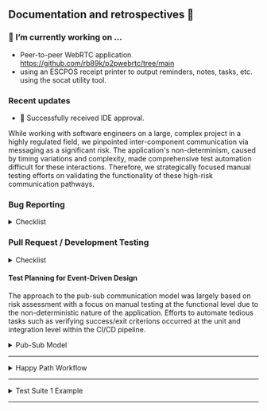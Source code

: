 ## Documentation and retrospectives 👋

<!-- TO-DO 
- Upload webrtc directory and test cases.
-->

### 🔭 I’m currently working on ...  

- Peer-to-peer WebRTC application https://github.com/rb89k/p2pwebrtc/tree/main  
- using an ESCPOS receipt printer to output reminders, notes, tasks, etc. using the socat utility tool.

### Recent updates

- 🎉 Successfully received IDE approval.

While working with software engineers on a large, complex project in a highly regulated field, we pinpointed inter-component communication via messaging as a significant risk. The application's non-determinism, caused by timing variations and complexity, made comprehensive test automation difficult for these interactions. Therefore, we strategically focused manual testing efforts on validating the functionality of these high-risk communication pathways.

### Bug Reporting

<details>
  <summary>Checklist</summary>
  
  - [ ] Provide a description of issue or defect observed.
  - [ ] State the expected behavior.
  - [ ] State the actual behavior.
  - [ ] List the reporter (i.e. person who observed the issue).
  - [ ] State the test environment.
    - [ ] List the software version.
    - [ ]  Include configuration settings (e.g. workstation, virtual machine, operating system)
    - [ ]  Include the log/data path location (e.g. cloud storage/file directory).
    - [ ]  Provide supporting evidence indicated the stated behavior (screenshots, timestaps, logs).
  - [ ]  List detailed steps to reproduce the issue.  

![defect-report-flowchart](https://github.com/user-attachments/assets/e9348473-498b-431e-a14f-829d60869df1)
</details>


### Pull Request / Development Testing

<details>
  <summary>Checklist</summary>
  
#### Describe Your Changes
<!-- State your reason for change. -->
Add description of changes

#### Ticket Link
<!-- Connect Jira API Key, then the ticket number and GitHub will auto-link to Jira. -->
Add Jira API key

#### Type of change
<!-- Select an option according to the type of change. -->

- [ ] Bug fix (non-breaking change which fixes an issue)
- [ ] New feature (non-breaking change which adds functionality)
- [ ] Breaking change (fix or feature that would cause existing functionality to not work as expected)
- [ ] Release
- [ ] Non-code change

#### Development PR Checklist (Main Branch)
<!-- Delete this section if this is not a development PR -->

- [ ] Changes are tested
- [ ] Relevant documentation is updated

#### Release PR Checklist (Release Branch)
<!-- Delete this section if this is not a release PR -->

- [ ] Release number identified: vX.Y.Z
- [ ] Relevant PRs listed in description above
- [ ] Impacted components identified:
    - List impacted components 
- [ ] System tests requested
    - Tester: 
    - Test Confluence Page: 
- [ ] System tests passed (tester should approve this PR)
- [ ] *replace with DEV/QA Lead's approval (or delegate) obtained

</details>

#### Test Planning for Event-Driven Design

The approach to the pub-sub communication model was largely based on risk assessment with a focus on manual testing at the functional level 
due to the non-deterministic nature of the application. Efforts to automate tedious tasks such as verifying success/exit criterions occurred at the unit 
and integration level within the CI/CD pipeline. 

<details>
  <summary>Pub-Sub Model</summary>

##### Sequence Diagram

![pub-sub-model](https://github.com/user-attachments/assets/d34f307f-4f8c-4f2b-8bf4-c4f15987c54e)

</details>

-------------------------------------------------------------------------------------------------------

<details>
  <summary>Happy Path Workflow</summary>

##### Flowchart Diagram

![happy-path-workflow](https://github.com/user-attachments/assets/e8c40b08-ffdb-4024-a576-298ce89b230c)

</details>

-------------------------------------------------------------------------------------------------------

<details>
  <summary>Test Suite 1 Example</summary>

##### YAML File Validation Example

![module1-example](https://github.com/user-attachments/assets/3cc35d2f-d4bf-464c-b9c5-686db2bfad37)


![module-steps](https://github.com/user-attachments/assets/b7c1f25c-4d20-42b7-ae63-89619b77d777)

</details>

-------------------------------------------------------------------------------------------------------


